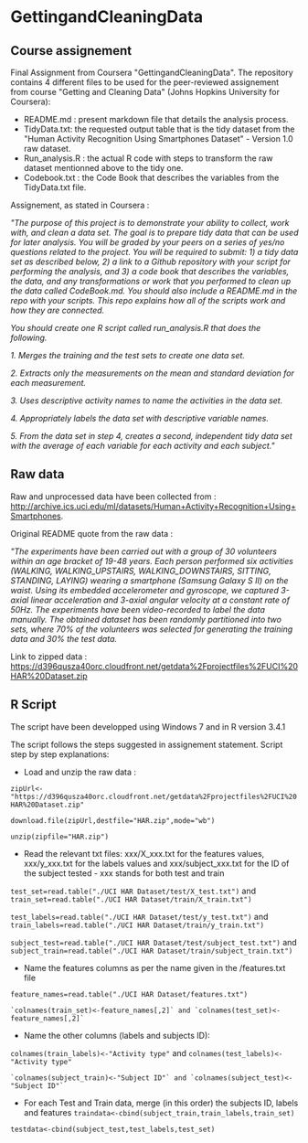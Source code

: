 # GettingandCleaningData

## Course assignement
Final Assignment from Coursera "GettingandCleaningData".
The repository contains 4 different files to be used for the peer-reviewed assignement from course "Getting and Cleaning Data" (Johns Hopkins University for Coursera):
* README.md : present markdown file that details the analysis process.
* TidyData.txt: the requested output table that is the tidy dataset from the "Human Activity Recognition Using Smartphones Dataset" - Version 1.0 raw dataset.
* Run_analysis.R : the actual R code with steps to transform the raw dataset mentionned above to the tidy one.
* Codebook.txt : the Code Book that describes the variables from the TidyData.txt file.

Assignement, as stated in Coursera : 

*"The purpose of this project is to demonstrate your ability to collect, work with, and clean a data set. The goal is to prepare tidy data that can be used for later analysis. You will be graded by your peers on a series of yes/no questions related to the project. You will be required to submit: 1) a tidy data set as described below, 2) a link to a Github repository with your script for performing the analysis, and 3) a code book that describes the variables, the data, and any transformations or work that you performed to clean up the data called CodeBook.md. You should also include a README.md in the repo with your scripts. This repo explains how all of the scripts work and how they are connected.*

*You should create one R script called run_analysis.R that does the following.*

*1. Merges the training and the test sets to create one data set.*

*2. Extracts only the measurements on the mean and standard deviation for each measurement.*

*3. Uses descriptive activity names to name the activities in the data set.*

*4. Appropriately labels the data set with descriptive variable names.*

*5. From the data set in step 4, creates a second, independent tidy data set with the average of each variable for each activity and each subject."*

## Raw data ##

Raw and unprocessed data have been collected from : http://archive.ics.uci.edu/ml/datasets/Human+Activity+Recognition+Using+Smartphones.

Original README quote from the raw data : 

*"The experiments have been carried out with a group of 30 volunteers within an age bracket of 19-48 years. Each person performed six activities (WALKING, WALKING_UPSTAIRS, WALKING_DOWNSTAIRS, SITTING, STANDING, LAYING) wearing a smartphone (Samsung Galaxy S II) on the waist. Using its embedded accelerometer and gyroscope, we captured 3-axial linear acceleration and 3-axial angular velocity at a constant rate of 50Hz. The experiments have been video-recorded to label the data manually. The obtained dataset has been randomly partitioned into two sets, where 70% of the volunteers was selected for generating the training data and 30% the test data.*

Link to zipped data : https://d396qusza40orc.cloudfront.net/getdata%2Fprojectfiles%2FUCI%20HAR%20Dataset.zip

## R Script ##

The script have been developped using Windows 7 and in R version 3.4.1

The script follows the steps suggested in assignement statement.
Script step by step explanations:
* Load and unzip the raw data : 

`zipUrl<-"https://d396qusza40orc.cloudfront.net/getdata%2Fprojectfiles%2FUCI%20HAR%20Dataset.zip"`

`download.file(zipUrl,destfile="HAR.zip",mode="wb")`

`unzip(zipfile="HAR.zip")`

* Read the relevant txt files: xxx/X_xxx.txt for the features values, xxx/y_xxx.txt for the labels values and xxx/subject_xxx.txt for the ID of the subject tested - xxx stands for both test and train

`test_set=read.table("./UCI HAR Dataset/test/X_test.txt")` and `train_set=read.table("./UCI HAR Dataset/train/X_train.txt")`

 `test_labels=read.table("./UCI HAR Dataset/test/y_test.txt")` and `train_labels=read.table("./UCI HAR Dataset/train/y_train.txt")`
    
 `subject_test=read.table("./UCI HAR Dataset/test/subject_test.txt")` and `subject_train=read.table("./UCI HAR Dataset/train/subject_train.txt")`  
 
 * Name the features columns as per the name given in the /features.txt file
 
 `feature_names=read.table("./UCI HAR Dataset/features.txt")`
 
    `colnames(train_set)<-feature_names[,2]` and `colnames(test_set)<-feature_names[,2]`
 
  * Name the other columns (labels and subjects ID):
  
   `colnames(train_labels)<-"Activity type"` and `colnames(test_labels)<-"Activity type"`
    
    `colnames(subject_train)<-"Subject ID"` and `colnames(subject_test)<-"Subject ID"`
    
   * For each Test and Train data, merge (in this order) the subjects ID, labels and features
`traindata<-cbind(subject_train,train_labels,train_set)`

`testdata<-cbind(subject_test,test_labels,test_set)`

